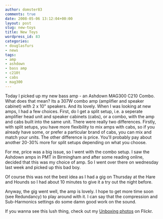 ```yaml
---
author: domster83
comments: true
date: 2008-05-06 13:12:04+00:00
layout: post
slug: new-toys
title: New Toys
wordpress_id: 83
categories:
- douglasfurs
- news
tags:
- amp
- ashdown
- bass amp
- c210t
- cabs
- mag300
---
```


Today I picked up my new bass amp - an Ashdown MAG300 C210 Combo. What does that mean? Its a 307W combo amp (amplifier and speaker cabinet) with 2 x 10" speakers. And its lovely.
When I was looking at new amps, I had a few choices. First, do I get a split setup, i.e. a seperate amplifier head unit and speaker cabinets (cabs), or a combo, with the amp and cabs built into the same unit. There were really two differences. Firstly, with split setups, you have more flexibility to mix amps with cabs, so if you already have some, or prefer a particular brand of cabs, you can mix and match your units. The other difference is price. You'll probably pay about another 20-30% more for split setups depending on what you choose.




For me, price was a big issue, so I went with the combo setup. I saw the Ashdown amps in PMT in Birmingham and after some reading online, decided that this was my choice of amp. So I went over there on wednesday last week and picked up this bad boy.




Of course this was not the best idea as I had a gig on Thursday at the Hare and Hounds so I had about 10 minutes to give it a try out the night before.




Anyway, the gig went well, the amp is lovely. I hope to get more time soon (see Redundancy) to play around with it. I can say that the compression and Sub-Harmonics settings do some damn good work on the sound.




If you wanna see this lush thing, check out my [Unboxing photos](http://www.flickr.com/photos/domster83/sets/72157604811625882/) on Flickr.
